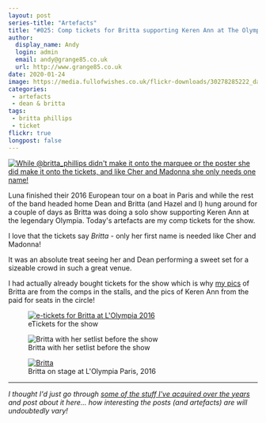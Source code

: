 ```yaml
---
layout: post
series-title: "Artefacts" 
title: "#025: Comp tickets for Britta supporting Keren Ann at The Olympia"
author:
  display_name: Andy
  login: admin
  email: andy@grange85.co.uk
  url: http://www.grange85.co.uk
date: 2020-01-24
image: https://media.fullofwishes.co.uk/flickr-downloads/30278285222_da54ae55fe_c.jpg
categories:
 - artefacts
 - dean & britta
tags:
 - britta phillips
 - ticket
flickr: true
longpost: false
---
```

<a data-flickr-embed="true" href="https://www.flickr.com/photos/grange85/30278285222/in/photolist-N8A8jo-H4Fzqo-9LnB33-9LnB8h-9LjPbp" title="While @britta_phillips didn&#x27;t make it onto the marquee or the poster she did make it onto the tickets, and like Cher and Madonna she only needs one name!"><img src="https://media.fullofwishes.co.uk/flickr-downloads/30278285222_da54ae55fe_c.jpg" alt="While @britta_phillips didn&#x27;t make it onto the marquee or the poster she did make it onto the tickets, and like Cher and Madonna she only needs one name!"></a>

Luna finished their 2016 European tour on a boat in Paris and while the rest of the band headed home Dean and Britta (and Hazel and I) hung around for a couple of days as Britta was doing a solo show supporting Keren Ann at the legendary Olympia. Today's artefacts are my comp tickets for the show.

I love that the tickets say _Britta_ - only her first name is needed like Cher and Madonna!

It was an absolute treat seeing her and Dean performing a sweet set for a sizeable crowd in such a great venue.

I had actually already bought tickets for the show which is why [my pics](https://www.flickr.com/photos/grange85/albums/72157675250349246) of Britta are from the comps in the stalls, and the pics of Keren Ann from the paid for seats in the circle!

<figure class="caption aligncenter"><a data-flickr-embed="true" href="https://www.flickr.com/photos/grange85/49433721433/in/dateposted-public/" title="e-tickets for Britta at L&#x27;Olympia 2016"><img src="https://media.fullofwishes.co.uk/flickr-downloads/49433721433_70b1838b18_c.jpg" alt="e-tickets for Britta at L&#x27;Olympia 2016"></a><figcaption class="caption-text">eTickets for the show</figcaption></figure>

<figure class="caption aligncenter"><img src="https://media.fullofwishes.co.uk/09-britta-phillips/pictures/britta-getting-nervous-2016-10-15.jpg" alt="Britta with her setlist before the show" /><figcaption class="caption-text">Britta with her setlist before the show</figcaption></figure>

<figure class="caption aligncenter"><a data-flickr-embed="true" href="https://www.flickr.com/photos/grange85/29764173474/in/album-72157675250349246/" title="Britta"><img src="https://media.fullofwishes.co.uk/flickr-downloads/29764173474_49433864b9_b.jpg" alt="Britta"></a><figcaption class="caption-text">Britta on stage at L'Olympia Paris, 2016</figcaption></figure>

---

_I thought I'd just go through [some of the stuff I've acquired over the years](/category/artefacts/) and post about it here... how interesting the posts (and artefacts) are will undoubtedly vary!_
